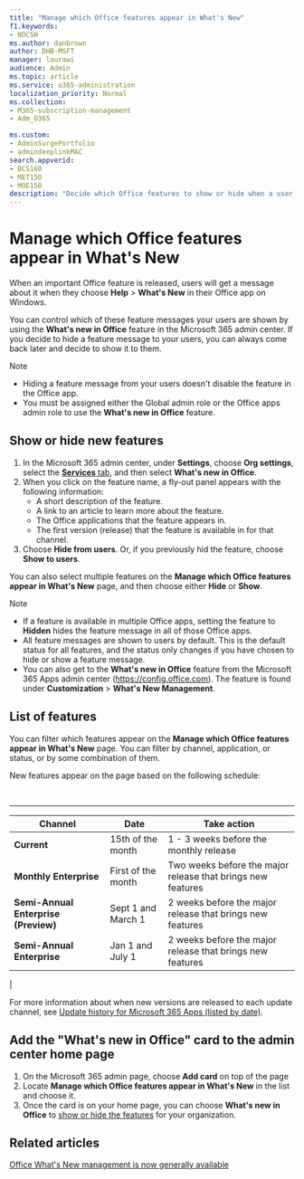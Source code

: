 ```yaml
---
title: "Manage which Office features appear in What's New"
f1.keywords:
- NOCSH
ms.author: danbrown
author: DHB-MSFT
manager: laurawi
audience: Admin
ms.topic: article
ms.service: o365-administration
localization_priority: Normal
ms.collection:
- M365-subscription-management
- Adm_O365

ms.custom: 
- AdminSurgePortfolio
- admindeeplinkMAC
search.appverid:
- BCS160
- MET150
- MOE150
description: "Decide which Office features to show or hide when a user chooses Help > What's New in their Office app on Windows by using the 'What's new in Office' feature in the Microsoft 365 admin center."
---
```


# Manage which Office features appear in What's New

When an important Office feature is released, users will get a message about it when they choose **Help** \> **What's New** in their Office app on Windows.

You can control which of these feature messages your users are shown by using the **What's new in Office** feature in the Microsoft 365 admin center. If you decide to hide a feature message to your users, you can always come back later and decide to show it to them.

> [!NOTE]
>
> - Hiding a feature message from your users doesn't disable the feature in the Office app.
> - You must be assigned either the Global admin role or the Office apps admin role to use the **What's new in Office** feature.

## Show or hide new features

1. In the Microsoft 365 admin center, under **Settings**, choose **Org settings**, select the <a href="https://go.microsoft.com/fwlink/p/?linkid=2053743" target="_blank">**Services** tab</a>, and then select **What's new in Office**.
1. When you click on the feature name, a fly-out panel appears with the following information:
     - A short description of the feature.
     - A link to an article to learn more about the feature.
     - The Office applications that the feature appears in.
     - The first version (release) that the feature is available in for that channel.
1. Choose **Hide from users**. Or, if you previously hid the feature, choose **Show to users**.

You can also select multiple features on the **Manage which Office features appear in What's New** page, and then choose either **Hide** or **Show**.

> [!NOTE]
>
> - If a feature is available in multiple Office apps, setting the feature to **Hidden** hides the feature message in all of those Office apps.
> - All feature messages are shown to users by default. This is the default status for all features, and the status only changes if you have chosen to hide or show a feature message.
> - You can also get to the **What's new in Office** feature from the Microsoft 365 Apps admin center (<https://config.office.com>). The feature is found under **Customization** > **What's New Management**.

## List of features

You can filter which features appear on the **Manage which Office features appear in What's New** page. You can filter by channel, application, or status, or by some combination of them.

New features appear on the page based on the following schedule:

<br>

****

|Channel|Date|Take action|
|---|---|---|
|**Current**|15th of the month|1 - 3 weeks before the monthly release|
|**Monthly Enterprise**|First of the month|Two weeks before the major release that brings new features|
|**Semi-Annual Enterprise (Preview)**|Sept 1 and March 1| 2 weeks before the major release that brings new features|
|**Semi-Annual Enterprise**|Jan 1 and July 1| 2 weeks before the major release that brings new features|
|

For more information about when new versions are released to each update channel, see [Update history for Microsoft 365 Apps (listed by date)](/officeupdates/update-history-microsoft365-apps-by-date).

## Add the "What's new in Office" card to the admin center home page

1. On the Microsoft 365 admin page, choose **Add card** on top of the page
2. Locate **Manage which Office features appear in What's New** in the list and choose it.
3. Once the card is on your home page, you can choose **What's new in Office** to [show or hide the features](#show-or-hide-new-features) for your organization.

## Related articles

[Office What's New management is now generally available](https://techcommunity.microsoft.com/t5/microsoft-365-blog/office-what-s-new-management-is-now-generally-available/ba-p/1179954)
